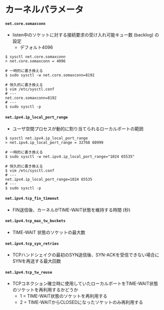 # カーネルパラメータ
#### `net.core.somaxconn`
- listen中のソケットに対する接続要求の受け入れ可能キュー数 (backlog) の設定
  - デフォルト4096

```
$ sysctl net.core.somaxconn
> net.core.somaxconn = 4096

# 一時的に書き換える
$ sudo sysctl -w net.core.somaxconn=8192

# 恒久的に書き換える
$ vim /etc/sysctl.conf
# ---
net.core.somaxconn=8192
# ---
$ sudo sysctl -p
```

#### `net.ipv4.ip_local_port_range`
- ユーザ空間プロセスが動的に割り当てられるローカルポートの範囲

```
$ sysctl net.ipv4.ip_local_port_range
> net.ipv4.ip_local_port_range = 32768 60999

# 一時的に書き換える
$ sudo sysctl -w net.ipv4.ip_local_port_range="1024 65535"

# 恒久的に書き換える
$ vim /etc/sysctl.conf
# ---
net.ipv4.ip_local_port_range=1024 65535
# ---
$ sudo sysctl -p
```

#### `net.ipv4.tcp_fin_timeout`
- FIN送信後、カーネルがTIME-WAIT状態を維持する時間 (秒)

#### `net.ipv4.tcp_max_tw_buckets`
- TIME-WAIT 状態のソケットの最大数

#### `net.ipv4.tcp_syn_retries`
- TCPハンドシェイクの最初のSYN送信後、SYN-ACKを受信できない場合にSYNを再送する最大回数

#### `net.ipv4.tcp_tw_reuse`
- TCPコネクション確立時に使用していたローカルポートをTIME-WAIT状態のソケットを再利用するかどうか
  - 1 = TIME-WAIT状態のソケットを再利用する
  - 2 = TIME-WAITからCLOSEDになったソケットのみ再利用する
